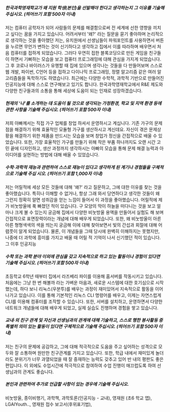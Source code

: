
##### 한국과학영재학교가 왜 지원 학생(본인)을 선발해야 한다고 생각하는지 그 이유를 기술해 주십시오. (띄어쓰기 포함 500자 이내)
저는 컴퓨터 공학자가 되어 사람들의 문제를 해결함으로써 전 세계에 선한 영향을 끼치고 싶다는 꿈을 가지고 있습니다. 어려서부터 '왜?' 라는 질문을 묻기 좋아하며 논리적으로 생각하는 것을 좋아했던 저는, 유치원에서 선생님들이 파워포인트를 사용하면서 버튼을 누르면 무언가 변하는 것이 신기하다고 생각하고 집에서 이를 따라하며 배우면서 처음 컴퓨터를 접하게 되었습니다. 그러다 우연히 접한 블록코딩으로 만든 게임을 친구들이 하면서 기뻐하는 모습을 보고 컴퓨터 프로그래밍에 대해 관심을 가지게 되었습니다. 그 후 코로나 바이러스가 유행할 때 집에 있으며 생각나는 것들을 다 만들어보며 스스로 웹 개발, 파이썬, C언어 등을 접하고 다이나믹 프로그래밍, 정렬 알고리즘 같은 여러 알고리즘들을 독학하기도 하였습니다. 최근에는 다양한 수학적, 과학적 기반으로 만들어진 인공지능에 대해 스스로 연구해보고 있기도 합니다. 한국과학영재학교에서 R&E 제도와 다양한 친구들과의 소통을 통해 세상에 도움이 되는 인재로 성장하겠습니다. 

##### 현재의 ‘나’를 소개하는 데 도움이 될 것으로 생각되는 가정환경, 학교 및 지역 환경 등에 관한 사항을 기술해 주십시오. (띄어쓰기 포함 500자 이내)
저희 아빠께서는 직접 가구 업체를 창업 하셔서 운영하시고 계십니다. 기존 가구의 문제점을 해결하기 위해 효율적인 모듈형 가구를 생산하시고 계신데요. 자신이 겪은 문제상황을 해결하기 위한 제품을 만드시는 모습을 보며 창업가 정신을 간접적으로 배울 수 있었습니다. 또한, 가장 효율적인 가구를 만들기 위해 작은 부품 하나까지도 오랜 시간 고민 끝에 디자인하고, 생산 과정까지 생각하시는 아빠의 모습을 통해 문제 해결 능력과 아이디어를 실현하는 방법에 대해 배울 수 있었습니다. 

##### 수학·과학적 재능과 관련하여 스스로 재능이 있다고 생각하게 된 계기나 경험들을 구체적으로 기술해 주십 시오. (띄어쓰기 포함 1,000자 이내)
저는 어릴적에 세상 모든 것들에 대해 '왜?' 라고 질문하고, 그에 대한 이유를 찾는 것을 좋아했습니다. 특히나 이해할 수 없거나, 항상 그래 와서 당연하다고 생각한 것들이 왜 그런지 정확히 알면 성취감을 얻는 느낌이 들어서 이 과정을 좋아했습니다. 어릴적에 제가 비눗방울에 푹 빠졌던 적이 있습니다. 구 모양의 막이 하늘을 떠다니는 것을 보고 얼마나 크게 불 수 있는지 궁금해 집에서 다양한 비눗방울 용액을 만들어서 실험도 해 보며 간접적으로 표면장력이라는 개념에 대해 배우게 되었습니다. 또한, 왜 비눗방울이 아른아른 형형색색의 색을 띄는지 궁금해 이에 대해 찾아보면서 빛의 간섭과 회절에 대해 어렴풋이 알게 되었습니다. 물론, 이 개념들을 그때 당시에 완벽히 이해하지는 못했지만, 나중에 더 과학에 흥미를 가지고 배울 때 어릴 적 기억이 나서 신기했던 적이 있습니다. 
그 이후 인공지능

   
##### 수학 또는 과학 분야 이외에 관심을 갖고 지속적으로 하고 있는 활동이나 경험이 있다면 기술해 주십시오. (띄어쓰기 포함 500자 이내)
초등학교 6학년 때부터 집에서 라즈베리 파이를 이용해 홈서버를 작동시키고 있습니다. 처음에는 그냥 한 번 해볼까 라는 가벼운 마음과, 새로운 시스템에 대한 호기심으로 시작했는데, 하다 보니 리눅스(우분투)를 배우는 과정이 재미있어서 지속적으로 활동을 이어나가고 있습니다. 이를 통해 기본적인 리눅스 CLI 명령어를 배우고, 이제는 자연스럽게 CLI를 이용해 컴퓨터를 조작할 수 있습니다. 또한, 서버를 설치하고, 운영하면서 다양한 네트워크 개념들에 대해 배우게 되었고, 실제 실습도 진행하며 경험을 쌓고 있습니다. 
   
##### 교내·외 친구 관계 및 자신과 선생님과의 관계에 대해 기술하고, 스스로 행한 봉사활동 중 특별히 의미 있는 활동이 있다면 구체적으로 기술해 주십시오. (띄어쓰기 포함 500자 이내)
저는 친구의 문제에 공감하고, 그에 대해 적극적으로 도움을 주고 싶어하는 성격으로 모두와 잘 소통하며 원만한 친구관계를 가지고 있습니다. 또한, 학급 내에서 재미있게 놀더라도 분위기가 너무 과열되었을 때 잘 중재하는 능력도 갖추고 있어 반 내의 평판도 좋은 편입니다. 이 외에도 수업시간에 적극적으로 참여하여 수업 진행이 매끄럽도록 하여 선생님과의 관계도 좋습니다. 

##### 본인과 관련하여 추가로 언급할 사항이 있는 경우에 기술해 주십시오.

비눗방울, 종이비행기, 과학책, 과학토론(인공지능 - 교내), 영재원 (초6 학교 앱), LGAIYouth.., 영재원 접수 보고서(후위표기법), 